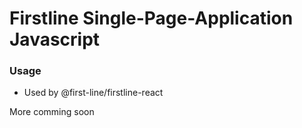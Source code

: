 # Firstline Single-Page-Application Javascript

### Usage

- Used by @first-line/firstline-react

More comming soon
